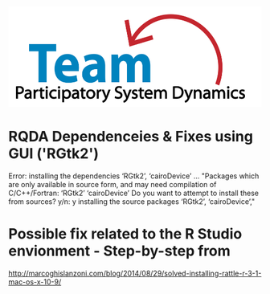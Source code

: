 <img src = "https://github.com/lzim/teampsd/blob/master/resources/logos/team_psd_logo_sm.png"
     height = "200" width = "600">  
     
# RQDA Dependenceies & Fixes using GUI ('RGtk2')   

Error: installing the dependencies ‘RGtk2’, ‘cairoDevice’ ...
"Packages which are only available in source form, and may need compilation of C/C++/Fortran: ‘RGtk2’ ‘cairoDevice’ 
Do you want to attempt to install these from sources? y/n: y installing the source packages ‘RGtk2’, ‘cairoDevice’,"

# Possible fix related to the R Studio envionment - Step-by-step from
http://marcoghislanzoni.com/blog/2014/08/29/solved-installing-rattle-r-3-1-mac-os-x-10-9/
